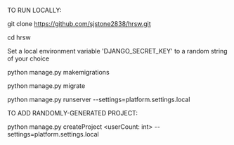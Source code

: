 TO RUN LOCALLY:

git clone https://github.com/sjstone2838/hrsw.git

cd hrsw

Set a local environment variable 'DJANGO_SECRET_KEY' to a random string of your choice

python manage.py makemigrations

python manage.py migrate

python manage.py runserver --settings=platform.settings.local

TO ADD RANDOMLY-GENERATED PROJECT:

python manage.py createProject <userCount: int> --settings=platform.settings.local